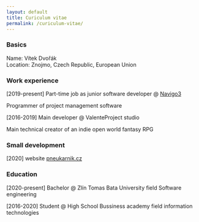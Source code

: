 ```yaml
---
layout: default
title: Curiculum vitae
permalink: /curiculum-vitae/
---
```


### Basics
Name: Vítek Dvořák   
Location: Znojmo, Czech Republic, European Union

### Work experience

[2019-present] Part-time job as junior software developer @ [Navigo3](https://navigo3.com)   

Programmer of project management software

[2016-2019] Main developer @ ValenteProject studio   

 Main technical creator of an indie open world fantasy RPG

### Small development
[2020] website [pneukarnik.cz](https://pneukarnik.cz)

### Education

[2020-present] Bachelor @ Zlín Tomas Bata University field Software engineering

[2016-2020] Student @ High School Bussiness academy field information technologies
